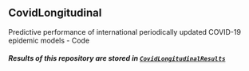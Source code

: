 ## CovidLongitudinal

Predictive performance of international periodically updated COVID-19 epidemic models - Code



##### Results of this repository are stored in [`CovidLongitudinalResults`](https://github.com/pourmalek/CovidLongitudinalResults)

